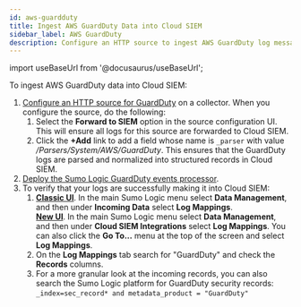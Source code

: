 ```yaml
---
id: aws-guardduty
title: Ingest AWS GuardDuty Data into Cloud SIEM
sidebar_label: AWS GuardDuty
description: Configure an HTTP source to ingest AWS GuardDuty log messages and send them to the GuardDuty system parser.
---
```


import useBaseUrl from '@docusaurus/useBaseUrl';

To ingest AWS GuardDuty data into Cloud SIEM:
1. [Configure an HTTP source for GuardDuty](/docs/integrations/amazon-aws/guardduty/#step-1-configure-an-http-source) on a collector. When you configure the source, do the following:
    1. Select the **Forward to SIEM** option in the source configuration UI. This will ensure all logs for this source are forwarded to Cloud SIEM.
    1. Click the **+Add** link to add a field whose name is `_parser` with value */Parsers/System/AWS/GuardDuty*. This ensures that the GuardDuty logs are parsed and normalized into structured records in Cloud SIEM.
1. [Deploy the Sumo Logic GuardDuty events processor](/docs/integrations/amazon-aws/guardduty/#step-2-deploy-sumo-logic-guardduty-events-processor).
1. To verify that your logs are successfully making it into Cloud SIEM:
    1. [**Classic UI**](/docs/get-started/sumo-logic-ui-classic). In the main Sumo Logic menu select **Data Management**, and then under **Incoming Data** select **Log Mappings**. <br/>[**New UI**](/docs/get-started/sumo-logic-ui). In the main Sumo Logic menu select **Data Management**, and then under **Cloud SIEM Integrations** select **Log Mappings**. You can also click the **Go To...** menu at the top of the screen and select **Log Mappings**.  
    1. On the **Log Mappings** tab search for "GuardDuty" and check the **Records** columns.
    1. For a more granular look at the incoming records, you can also search the Sumo Logic platform for GuardDuty security records:<br/>`_index=sec_record* and metadata_product = "GuardDuty"`
